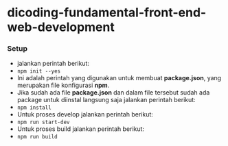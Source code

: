 # dicoding-fundamental-front-end-web-development


### Setup
 - jalankan perintah berikut:
 - `npm init --yes`
 - Ini adalah perintah yang digunakan untuk membuat **package.json**, yang merupakan file konfigurasi **npm**. 
 - Jika sudah ada file **package.json** dan dalam file tersebut sudah ada package untuk diinstal langsung saja jalankan perintah berikut:
 - `npm install`
 -  Untuk proses develop jalankan perintah berikut:
 - `npm run start-dev`
 - Untuk proses build jalankan perintah berikut:
 - `npm run build`
